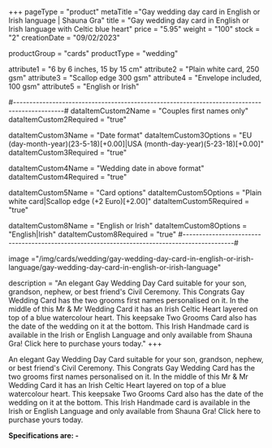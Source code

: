 +++
pageType = "product"
metaTitle ="Gay wedding day card in English or Irish language | Shauna Gra"
title = "Gay wedding day card in English or Irish language with Celtic blue heart"
price = "5.95"
weight = "100"
stock = "2"
creationDate = "09/02/2023"

productGroup = "cards"
productType = "wedding"
 
attribute1 = "6 by 6 inches, 15 by 15 cm" 
attribute2 = "Plain white card, 250 gsm"
attribute3 = "Scallop edge 300 gsm"
attribute4 = "Envelope included, 100 gsm"
attribute5 = "English or Irish"
 
#---------------------------------------------------------------------------------------------#
dataItemCustom2Name = "Couples first names only"
dataItemCustom2Required = "true"

dataItemCustom3Name = "Date format"
dataItemCustom3Options = "EU (day-month-year)(23-5-18)[+0.00]|USA (month-day-year)(5-23-18)[+0.00]"
dataItemCustom3Required = "true"

dataItemCustom4Name = "Wedding date in above format"
dataItemCustom4Required = "true"

dataItemCustom5Name = "Card options"
dataItemCustom5Options = "Plain white card|Scallop edge (+2 Euro)[+2.00]"
dataItemCustom5Required = "true"

dataItemCustom8Name = "English or Irish"
dataItemCustom8Options = "English|Irish"
dataItemCustom8Required = "true"
#---------------------------------------------------------------------------------------------#

image ="/img/cards/wedding/gay-wedding-day-card-in-english-or-irish-language/gay-wedding-day-card-in-english-or-irish-language"
 
description = "An elegant Gay Wedding Day Card suitable for your son, grandson, nephew, or best friend's Civil Ceremony.  This Congrats Gay Wedding Card has the two grooms first names personalised on it.  In the middle of this Mr & Mr Wedding Card it has an Irish Celtic Heart layered on top of a blue watercolour heart.  This keepsake Two Grooms Card also has the date of the wedding on it at the bottom.  This Irish Handmade card is available in the Irish or English Language and only available from Shauna Gra!  Click here to purchase yours today."
+++

An elegant Gay Wedding Day Card suitable for your son, grandson, nephew, or best friend's Civil Ceremony. This Congrats Gay Wedding Card has the two grooms first names personalised on it. In the middle of this Mr & Mr Wedding Card it has an Irish Celtic Heart layered on top of a blue watercolour heart. This keepsake Two Grooms Card also has the date of the wedding on it at the bottom. This Irish Handmade card is available in the Irish or English Language and only available from Shauna Gra! Click here to purchase yours today.

**Specifications are: -**
